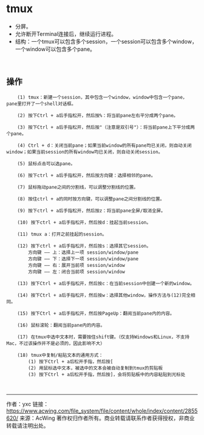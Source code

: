 # tmux

- 分屏。
- 允许断开Terminal连接后，继续运行进程。
- 结构：一个tmux可以包含多个session，一个session可以包含多个window，一个window可以包含多个pane。

<br>

## 操作

```
    (1) tmux：新建一个session，其中包含一个window，window中包含一个pane，pane里打开了一个shell对话框。
    
    (2) 按下Ctrl + a后手指松开，然后按%：将当前pane左右平分成两个pane。
    
    (3) 按下Ctrl + a后手指松开，然后按"（注意是双引号"）：将当前pane上下平分成两个pane。
    
    (4) Ctrl + d：关闭当前pane；如果当前window的所有pane均已关闭，则自动关闭window；如果当前session的所有window均已关闭，则自动关闭session。
    
    (5) 鼠标点击可以选pane。
    
    (6) 按下ctrl + a后手指松开，然后按方向键：选择相邻的pane。
    
    (7) 鼠标拖动pane之间的分割线，可以调整分割线的位置。
    
    (8) 按住ctrl + a的同时按方向键，可以调整pane之间分割线的位置。
    
    (9) 按下ctrl + a后手指松开，然后按z：将当前pane全屏/取消全屏。
    
    (10) 按下ctrl + a后手指松开，然后按d：挂起当前session。
    
    (11) tmux a：打开之前挂起的session。
    
    (12) 按下ctrl + a后手指松开，然后按s：选择其它session。
        方向键 —— 上：选择上一项 session/window/pane
        方向键 —— 下：选择下一项 session/window/pane
        方向键 —— 右：展开当前项 session/window
        方向键 —— 左：闭合当前项 session/window
        
    (13) 按下Ctrl + a后手指松开，然后按c：在当前session中创建一个新的window。
    
    (14) 按下Ctrl + a后手指松开，然后按w：选择其他window，操作方法与(12)完全相同。
    
    (15) 按下Ctrl + a后手指松开，然后按PageUp：翻阅当前pane内的内容。
    
    (16) 鼠标滚轮：翻阅当前pane内的内容。
    
    (17) 在tmux中选中文本时，需要按住shift键。（仅支持Windows和Linux，不支持Mac，不过该操作并不是必须的，因此影响不大）
    
    (18) tmux中复制/粘贴文本的通用方式：
        (1) 按下Ctrl + a后松开手指，然后按[
        (2) 用鼠标选中文本，被选中的文本会被自动复制到tmux的剪贴板
        (3) 按下Ctrl + a后松开手指，然后按]，会将剪贴板中的内容粘贴到光标处
```

<br>

***

作者：yxc
链接：https://www.acwing.com/file_system/file/content/whole/index/content/2855620/
来源：AcWing
著作权归作者所有。商业转载请联系作者获得授权，非商业转载请注明出处。